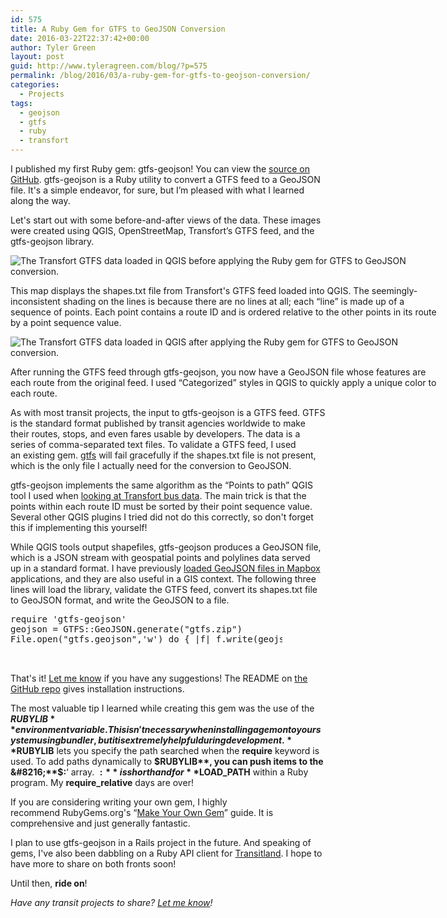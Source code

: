 ```yaml
---
id: 575
title: A Ruby Gem for GTFS to GeoJSON Conversion
date: 2016-03-22T22:37:42+00:00
author: Tyler Green
layout: post
guid: http://www.tyleragreen.com/blog/?p=575
permalink: /blog/2016/03/a-ruby-gem-for-gtfs-to-geojson-conversion/
categories:
  - Projects
tags:
  - geojson
  - gtfs
  - ruby
  - transfort
---
```

I published my first Ruby gem: gtfs-geojson! You can view the <a href="https://github.com/tyleragreen/gtfs-geojson" target="_blank">source on GitHub</a>. gtfs-geojson is a Ruby utility to convert a GTFS feed to a GeoJSON file. It's a simple endeavor, for sure, but I&#8217;m pleased with what I learned along the way.

Let's start out with some before-and-after views of the data. These images were created using QGIS, OpenStreetMap, Transfort&#8217;s GTFS feed, and the gtfs-geojson library.

<div style="width: 686px" class="wp-caption aligncenter">
  <img src="http://i0.wp.com/www.tyleragreen.com/blog_files/2016-03-gtfs-geojson/gtfs.png?resize=676%2C449" alt="The Transfort GTFS data loaded in QGIS before applying the Ruby gem for GTFS to GeoJSON conversion." data-recalc-dims="1" />
  
  <p class="wp-caption-text">
    This map displays the shapes.txt file from Transfort's GTFS feed loaded into QGIS. The seemingly-inconsistent shading on the lines is because there are no lines at all; each &#8220;line&#8221; is made up of a sequence of points. Each point contains a route ID and is ordered relative to the other points in its route by a point sequence value.
  </p>
</div>

<div style="width: 686px" class="wp-caption aligncenter">
  <img src="http://i0.wp.com/www.tyleragreen.com/blog_files/2016-03-gtfs-geojson/geojson.png?resize=676%2C448" alt="The Transfort GTFS data loaded in QGIS after applying the Ruby gem for GTFS to GeoJSON conversion." data-recalc-dims="1" />
  
  <p class="wp-caption-text">
    After running the GTFS feed through gtfs-geojson, you now have a GeoJSON file whose features are each route from the original feed. I used &#8220;Categorized&#8221; styles in QGIS to quickly apply a unique color to each route.
  </p>
</div>

As with most transit projects, the input to gtfs-geojson is a GTFS feed. GTFS is the standard format published by transit agencies worldwide to make their routes, stops, and even fares usable by developers. The data is a series of comma-separated text files. To validate a GTFS feed, I used an existing gem. <a href="https://github.com/nerdEd/gtfs" target="_blank">gtfs</a> will fail gracefully if the shapes.txt file is not present, which is the only file I actually need for the conversion to GeoJSON.

gtfs-geojson implements the same algorithm as the &#8220;Points to path&#8221; QGIS tool I used when <a href="http://www.tyleragreen.com/blog/2016/01/transfort-bus-stops-through-the-lens-of-gis/" target="_blank">looking at Transfort bus data</a>. The main trick is that the points within each route ID must be sorted by their point sequence value. Several other QGIS plugins I tried did not do this correctly, so don't forget this if implementing this yourself!

While QGIS tools output shapefiles, gtfs-geojson produces a GeoJSON file, which is a JSON stream with geospatial points and polylines data served up in a standard format. I have previously <a href="http://www.tyleragreen.com/blog/2016/02/new-york-city-transit-frequency-visualization/" target="_blank">loaded GeoJSON files in Mapbox</a> applications, and they are also useful in a GIS context. The following three lines will load the library, validate the GTFS feed, convert its shapes.txt file to GeoJSON format, and write the GeoJSON to a file.

<pre><div class="codecolorer-container text default" style="overflow:auto;white-space:nowrap;width:435px;">
  <div class="text codecolorer">
    require 'gtfs-geojson'<br />
    geojson = GTFS::GeoJSON.generate("gtfs.zip")<br />
    File.open("gtfs.geojson",'w') do { |f| f.write(geojson) }
  </div>
</div>

</pre>

That's it! [Let me know](/#connect) if you have any suggestions! The README on <a href="https://github.com/tyleragreen/gtfs-geojson" target="_blank">the GitHub repo</a> gives installation instructions.

The most valuable tip I learned while creating this gem was the use of the **$RUBYLIB** environment variable. This isn't necessary when installing a gem onto your system using bundler, but it is extremely helpful during development. **$RUBYLIB** lets you specify the path searched when the **require** keyword is used. To add paths dynamically to **$RUBYLIB**, you can push items to the &#8216;**$:**&#8216; array. **$:** is shorthand for **$LOAD_PATH** within a Ruby program. My **require_relative** days are over!

If you are considering writing your own gem, I highly recommend RubyGems.org's &#8220;<a href="http://guides.rubygems.org/make-your-own-gem/" target="_blank">Make Your Own Gem</a>&#8221; guide. It is comprehensive and just generally fantastic.

I plan to use gtfs-geojson in a Rails project in the future. And speaking of gems, I've also been dabbling on a Ruby API client for <a href="http://transit.land/" target="_blank">Transitland</a>. I hope to have more to share on both fronts soon!

Until then, **ride on**!

_Have any transit projects to share? [Let me know](/#connect)!_
